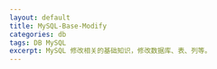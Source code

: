 ```yaml
---
layout: default
title: MySQL-Base-Modify
categories: db
tags: DB MySQL 
excerpt: MySQL 修改相关的基础知识，修改数据库、表、列等。
---
```



